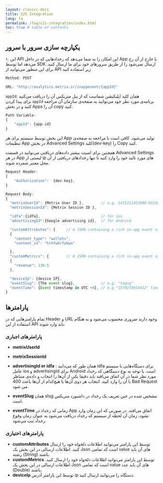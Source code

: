 ```yaml
---
layout: classic-docs
title: S2S Integration
lang: fa
permalink: /faq/s2s-integration/index.html
toc: true # table of contents
---
```


## یکپارچه سازی سرور با سرور

۱. این API این امکان را به شما می‌دهد که رخداد‌هایی که در داخل App یا خارج از آن رخ می‌دهد اما توسط SDK ارسال نمی‌شود را از طریق سرور‌های خود برای ما ارسال کنید.
برای این منظور می‌توانید از API زیر استفاده کنید

```js 
Method: POST

URL: "http://analytics.metrix.ir/inappevent/{appId}"
```
```appId```: همان کلید اپلیکیشن شماست که از پنل متریکس آن را دریافت می‌کنید<br>
برای پیدا کردن ```appId``` برنامه‌ی مورد نظر خود می‌توانید به صفحه‌ی سازمان آن مراجعه کنید و در بخش Apps آن را ‌copy کنید.

```js
Path Variable:
{
	"appId": {app-id}
}
```

این بخش توسط سیستم برای هر App تولید می‌شود. کافی است با مراجعه به صفحه‌ی تنظیمات App در بخش Advanced Settings کلید(dev-key) را Copy کنید.

همچنین برای امنیت بیشتر داده‌های دریافتی می‌توانید در قسمت Advanced Settings در هر App لیستی از ip های مورد تائید خود را وارد کنید تا تنها رخدادهای دریافتی از آن محل معتبر شمرده شوند.
```js
Request Header:
{
	"Authorization":  {dev-key},
}
```

```js
Request Body:
{
  "metrixUserId": {Metrix User ID },        // e.g. 1415211453000-6513894
  "metrixSessionId": {Metrix Session ID },

  "idfa":{idfa},                            // for ios
  "advertisingId":{Google advertising id},  // for Android

  "customAttributes": {     // A JSON containing a rich in-app event value - must be String to String},
  {
    "content_type": "wallets",
    "content_id": "hrhfwbrfybwa"

  },
  "customMetrics": {        // A JSON containing a rich in-app event value - must be String to Double},
  {
    "revenue": 130.5
  },

  "deviceIp": {device IP},
  "eventSlug": {The event slug},            // e.g. "taqsq"
  "eventTime": {Event timestamp in UTC +0}, // e.g "1570274953412" timestamp in millisecond
}

```

## پارامترها
تمام پارامتر‌‌هایی که در Header و URL وجود دارند ضروری محسوب می‌شود و به هنگام استفاده از این API باید وارد شوند.
### پارامترهای اجباری

* **metrixUserId**
* **metrixSessionId**
* **advertisingId or idfa** :
همان طور که می‌دانید idfa برای دستگاه‌هایی با سیستم عامل ios و advertisingId برای Android است. با توجه به نوع دستگاهی که رخداد مورد نظر شما در آن اتفاق می‌افتد باید دقیقا یکی از آن‌ها را انتخاب و داده‌ی متناظر با آن را وارد کنید.
انتخاب هر دوی آن‌ها یا هیچ‌کدام از آن‌ها باعث 400 Bad Request می شود.

* **eventSlug**
همان slug مشخص شده در حین تعریف یک رخداد در داشبورد متریکس است.

* **eventTime**
زمانی که رخداد در App اتفاق می‌افتد.
در صورتی که این زمان وارد نشود، زمان آن لحظه از سیستم که رخداد دریافت می‌شود به 
عنوان زمان وقوع رخداد ثبت می‌شود.


### پارامترهای اختیاری

* **customAttributes**
توسط این پارامتر می‌توانید اطلاعات دلخواه خود را ارسال کنید. اطلاعات ارسالی در این بخش یک Json است که تمامی value های آن باید رشته (String) باشند.
* **customMetrics**
توسط این پارامتر می‌توانید اطلاعات دلخواه خود را ارسال کنید. اطلاعات ارسالی در این بخش یک Json است که تمامی value های آن باید عدد (Double) باشند.
* **deviceIp**
توسط این پارامتر آدرس ip دستگاه را می‌توانید ارسال کنید.

